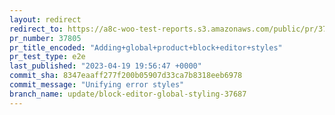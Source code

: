 ```yaml
---
layout: redirect
redirect_to: https://a8c-woo-test-reports.s3.amazonaws.com/public/pr/37805/e2e/index.html
pr_number: 37805
pr_title_encoded: "Adding+global+product+block+editor+styles"
pr_test_type: e2e
last_published: "2023-04-19 19:56:47 +0000"
commit_sha: 8347eaaff277f200b05907d33ca7b8318eeb6978
commit_message: "Unifying error styles"
branch_name: update/block-editor-global-styling-37687
---
```

